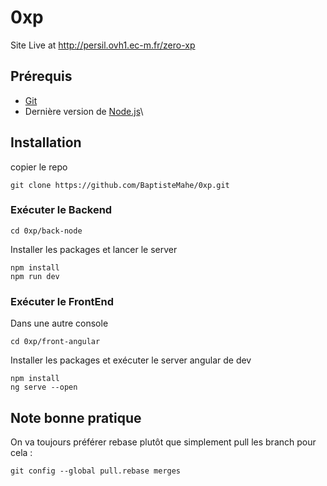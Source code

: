 # 0xp

Site Live at http://persil.ovh1.ec-m.fr/zero-xp

## Prérequis

* [Git](https://git-scm.com/)
* Dernière version de [Node.js](https://nodejs.org/en/)\

## Installation
copier le repo
~~~shell
git clone https://github.com/BaptisteMahe/0xp.git
~~~

### Exécuter le Backend
~~~shell
cd 0xp/back-node
~~~
Installer les packages et lancer le server
~~~shell
npm install
npm run dev
~~~

### Exécuter le FrontEnd
Dans une autre console
~~~shell
cd 0xp/front-angular
~~~
Installer les packages et exécuter le server angular de dev
~~~shell
npm install
ng serve --open
~~~

## Note bonne pratique
On va toujours préférer rebase plutôt que simplement pull les branch pour cela :
~~~shell
git config --global pull.rebase merges
~~~
